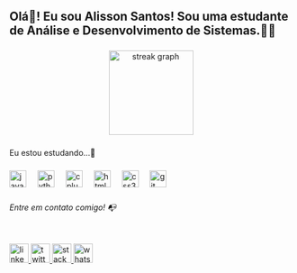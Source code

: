 <h2 align="left">Olá👋! Eu sou Alisson Santos! Sou uma estudante de Análise e Desenvolvimento de Sistemas.👩‍🎓</h2>

###

<div align="center">
  <img src="https://streak-stats.demolab.com?user=AlissonSantos1&locale=pt-br&mode=daily&theme=cobalt2&hide_border=true&border_radius=6" height="150" alt="streak graph"  />
</div>

###

<p align="left">Eu estou estudando...🧩</p>

###

<div align="left">
  <img src="https://cdn.jsdelivr.net/gh/devicons/devicon/icons/java/java-original-wordmark.svg" height="30" alt="java logo"  />
  <img width="12" />
  <img src="https://cdn.jsdelivr.net/gh/devicons/devicon/icons/python/python-original.svg" height="30" alt="python logo"  />
  <img width="12" />
  <img src="https://cdn.jsdelivr.net/gh/devicons/devicon/icons/cplusplus/cplusplus-original.svg" height="30" alt="cplusplus logo"  />
  <img width="12" />
  <img src="https://cdn.jsdelivr.net/gh/devicons/devicon/icons/html5/html5-plain-wordmark.svg" height="30" alt="html5 logo"  />
  <img width="12" />
  <img src="https://cdn.jsdelivr.net/gh/devicons/devicon/icons/css3/css3-plain-wordmark.svg" height="30" alt="css3 logo"  />
  <img width="12" />
  <img src="https://cdn.jsdelivr.net/gh/devicons/devicon/icons/git/git-plain-wordmark.svg" height="30" alt="git logo"  />
</div>

###

<h6 align="left">Entre em contato comigo! 📭</h6>

###

<br clear="both">

<div align="left">
  <a href="https://www.linkedin.com/in/alissonsantos1/" target="_blank">
    <img src="https://img.shields.io/static/v1?message=LinkedIn&logo=linkedin&label=&color=0077B5&logoColor=white&labelColor=&style=for-the-badge" height="34" alt="linkedin logo"  />
  </a>
  <a href="https://twitter.com/@_alissonsantos_" target="_blank">
    <img src="https://img.shields.io/static/v1?message=Twitter&logo=twitter&label=&color=1DA1F2&logoColor=white&labelColor=&style=for-the-badge" height="34" alt="twitter logo"  />
  </a>
  <a href="https://stackoverflow.com/users/27397799/alisson-santtos" target="_blank">
    <img src="https://img.shields.io/static/v1?message=Stackoverflow&logo=stackoverflow&label=&color=FE7A16&logoColor=white&labelColor=&style=for-the-badge" height="34" alt="stackoverflow logo"  />
  </a>
  <a href="https://wa.me/5571986726499" target="_blank">
    <img src="https://img.shields.io/static/v1?message=Whatsapp&logo=whatsapp&label=&color=25D366&logoColor=white&labelColor=&style=for-the-badge" height="34" alt="whatsapp logo"  />
  </a>
</div>

###

<h6 ![snake animation](https://github.com/AlissonSantos1/AlissonSantos1/blob/output/github-contribution-grid-snake.svg)</h6>

###

